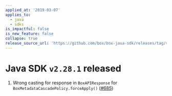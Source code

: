 ```yaml
---
applied_at: '2019-03-07'
applies_to:
  - java
  - sdks
is_impactful: false
is_new_feature: false
collapse: true
release_source_url: 'https://github.com/box/box-java-sdk/releases/tag/v2.28.1'
---
```


# Java SDK `v2.28.1` released

1. Wrong casting for response in `BoxAPIResponse` for `BoxMetadataCascadePolicy.forceApply()` ([#685](https://github.com/box/box-java-sdk/pull/685))